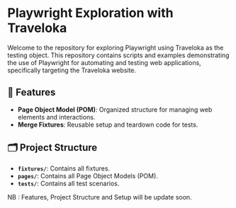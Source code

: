 # Playwright Exploration with Traveloka

Welcome to the repository for exploring Playwright using Traveloka as the testing object. This repository contains scripts and examples demonstrating the use of Playwright for automating and testing web applications, specifically targeting the Traveloka website.

## 🚀 Features

- **Page Object Model (POM)**: Organized structure for managing web elements and interactions.
- **Merge Fixtures**: Reusable setup and teardown code for tests.

## 🗂 Project Structure

- **`fixtures/`**: Contains all fixtures.
- **`pages/`**: Contains all Page Object Models (POM).
- **`tests/`**: Contains all test scenarios.


NB : Features, Project Structure and Setup will be update soon.
